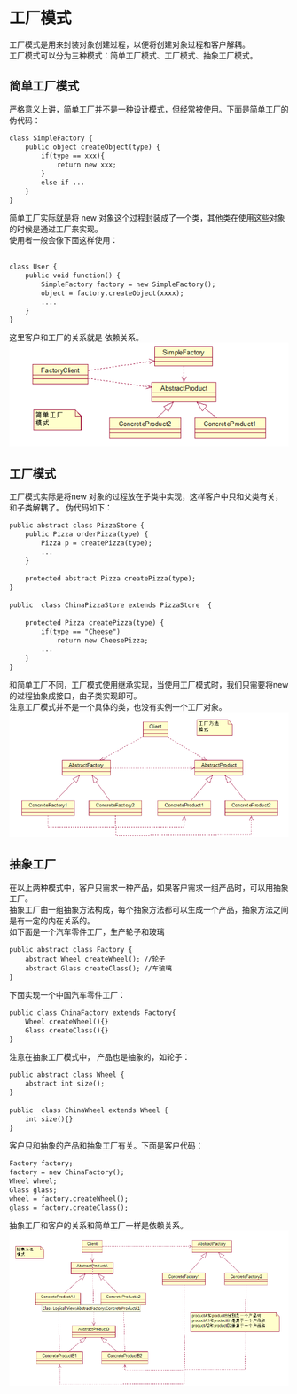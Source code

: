 # 工厂模式

工厂模式是用来封装对象创建过程，以便将创建对象过程和客户解耦。  
工厂模式可以分为三种模式：简单工厂模式、工厂模式、抽象工厂模式。

## 简单工厂模式
严格意义上讲，简单工厂并不是一种设计模式，但经常被使用。下面是简单工厂的伪代码： 
```
class SimpleFactory {
    public object createObject(type) {
        if(type == xxx){
            return new xxx;
        }
        else if ...
    }
}

```
简单工厂实际就是将 new 对象这个过程封装成了一个类，其他类在使用这些对象的时候是通过工厂来实现。  
使用者一般会像下面这样使用：
```

class User {
    public void function() {
        SimpleFactory factory = new SimpleFactory();
        object = factory.createObject(xxxx);
        ....
    }
}

```
这里客户和工厂的关系就是 依赖关系。  
![Aaron Swartz](https://github.com/likesummeru/design_pattern/blob/master/image/simpleFactory.png)
## 工厂模式
工厂模式实际是将new 对象的过程放在子类中实现，这样客户中只和父类有关，和子类解耦了。
伪代码如下：
```
public abstract class PizzaStore {
    public Pizza orderPizza(type) {
        Pizza p = createPizza(type);
        ...
    }
    
    protected abstract Pizza createPizza(type);
}

public  class ChinaPizzaStore extends PizzaStore  {
    
    protected Pizza createPizza(type) {
        if(type == "Cheese")
            return new CheesePizza; 
        ...
    }
}
```
和简单工厂不同，工厂模式使用继承实现，当使用工厂模式时，我们只需要将new 的过程抽象成接口，由子类实现即可。  
注意工厂模式并不是一个具体的类，也没有实例一个工厂对象。
![Aaron Swartz](https://github.com/likesummeru/design_pattern/blob/master/image/factoryMethod.png)

## 抽象工厂
在以上两种模式中，客户只需求一种产品，如果客户需求一组产品时，可以用抽象工厂。  
抽象工厂由一组抽象方法构成，每个抽象方法都可以生成一个产品，抽象方法之间是有一定的内在关系的。  
如下面是一个汽车零件工厂，生产轮子和玻璃
```
public abstract class Factory {
    abstract Wheel createWheel(); //轮子
    abstract Glass createClass(); //车玻璃
}
```
下面实现一个中国汽车零件工厂：
```
public class ChinaFactory extends Factory{
    Wheel createWheel(){}
    Glass createClass(){}
}
```
注意在抽象工厂模式中， 产品也是抽象的，如轮子：
```
public abstract class Wheel {
    abstract int size();
}

public  class ChinaWheel extends Wheel {
    int size(){}
}
```
客户只和抽象的产品和抽象工厂有关。下面是客户代码：
```
Factory factory;
factory = new ChinaFactory();
Wheel wheel;
Glass glass;
wheel = factory.createWheel();
glass = factory.createClass();
```
抽象工厂和客户的关系和简单工厂一样是依赖关系。  
![Aaron Swartz](https://github.com/likesummeru/design_pattern/blob/master/image/abstractFactory.png)
